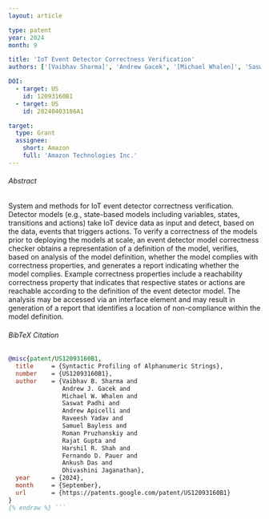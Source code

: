```yaml
---
layout: article

type: patent
year: 2024
month: 9

title: 'IoT Event Detector Correctness Verification'
authors: ['[Vaibhav Sharma]', 'Andrew Gacek', '[Michael Whalen]', 'Saswat Padhi', 'Andrew Apicelli', 'Raveesh Yadav', 'Samuel Bayless', 'Roman Pruzhanskiy', 'Rajat Gupta', 'Harshil Shah', 'Fernando Dias Pauer', '[Ankush Das]', 'Dhivashini Jaganathan']

DOI:
  - target: US
    id: 12093160B1
  - target: US
    id: 20240403186A1

target:
  type: Grant
  assignee:
    short: Amazon
    full: 'Amazon Technologies Inc.'
---
```


###### Abstract

System and methods for IoT event detector correctness verification.
Detector models (e.g., state-based models including variables, states, transitions and actions)
take IoT device data as input and detect, based on the data, events that triggers actions.
To verify a correctness of the models prior to deploying the models at scale,
an event detector model correctness checker obtains a representation of a definition of the model,
verifies, based on analysis of the model definition, whether the model complies with correctness properties,
and generates a report indicating whether the model complies.
Example correctness properties include a reachability correctness property that indicates that
respective states or actions are reachable according to the definition of the event detector model.
The analysis may be accessed via an interface element and may result in generation of a report
that identifies a location of non-compliance within the model definition.


###### BibTeX Citation

```bibtex {% raw %}
@misc{patent/US12093160B1,
  title     = {Syntactic Profiling of Alphanumeric Strings},
  number    = {US12093160B1},
  author    = {Vaibhav B. Sharma and
               Andrew J. Gacek and
               Michael W. Whalen and
               Saswat Padhi and
               Andrew Apicelli and
               Raveesh Yadav and
               Samuel Bayless and
               Roman Pruzhanskiy and
               Rajat Gupta and
               Harshil R. Shah and
               Fernando D. Pauer and
               Ankush Das and
               Dhivashini Jaganathan},
  year      = {2024},
  month     = {September},
  url       = {https://patents.google.com/patent/US12093160B1}
}
{% endraw %} ```